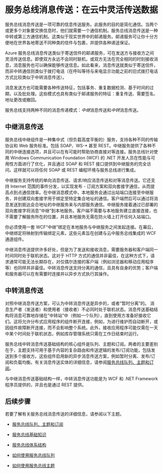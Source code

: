 <properties
	pageTitle="服务总线消息传送概述 | Windows Azure"
	description="服务总线消息传送：在云中灵活传送数据"
	services="service-bus"
	documentationCenter=".net"
	authors="sethmanheim"
	manager="timlt"
	editor=""/>

<tags
	ms.service="service-bus"
	ms.date="09/04/2015"
	wacn.date="10/22/2015"/>


# 服务总线消息传送：在云中灵活传送数据

服务总线消息传送是一项可靠的信息传送服务。此服务的目的是简化通信。当两个或更多个对象要交换信息时，他们就需要一个通信机制。服务总线消息传送是一种中转或第三方通信机制。这类似于现实世界中的邮递服务。邮递服务可让你十分方便地在世界各地寄送不同种类的信件与包裹，并提供各种递送保证。

Azure 服务总线消息传送类似于寄送信件的邮递服务，可在发送方与接收方之间灵活传送信息。即使双方永远不会同时联机，或双方无法在完全相同的时刻接收消息，消息服务也可以确保能够传送信息。如此看来，消息传送就类似于寄送信件，而非中转通信则类似于拨打电话（在呼叫等待与来电显示功能之前的旧式拨打电话方式比较类似于中转消息传送）。

消息发送方也可能需要各种传送特征，包括事务、重复数据检测、基于时间的过期，以及批处理。这些模式也具有类似于邮递服务的特征：重复传送、需要签名、地址更改或撤回。

服务总线支持两种不同的消息传递模式：*中继*消息传送和*中转*消息传送。

## 中继消息传送

服务总线中继组件是一种集中式（但负载高度平衡的）服务，支持各种不同的传输协议和 Web 服务标准。包括 SOAP、WS-* 甚至 REST。中继服务提供了各种不同的中继连接选项，并且可以在有可能时帮助协商直接对等连接。服务总线针对使用 Windows Communication Foundation (WCF) 的 .NET 开发人员在性能与可用性方面进行了优化，并且通过 SOAP 和 REST 接口提供到中继服务的完全访问。这样就可以将任何 SOAP 或 REST 编程环境与服务总线进行集成。

中继服务支持传统的单向消息传送、请求/响应消息传送和对等消息传送。它还支持 Internet 范围的事件分发，以实现发布 - 订阅方案和双向套接字通信，从而提高点到点通信效率。在中继消息模式中，本地服务会通过出站端口连接至中继服务，并创建双向套接字用于绑定至特定集合地址的通信。客户端然后可以通过将消息发送到抵达会合地址的中继服务来与内部服务通信。中继服务接着通过已部署的双向套接字将消息“中继”到本地服务。客户端不需要与本地服务建立直接连接，也不需要了解服务所在的位置，并且本地服务无需在防火墙上打开任何入站端口。

你必须使用一套 WCF“中继”绑定在本地服务与中继服务之间发起连接。在幕后，中继绑定将映射到传输绑定元素，这些元素旨在创建与云中服务总线集成的 WCF 通道组件。

中继消息传送提供许多好处，但是为了发送和接收消息，需要服务器和客户端同一时间同时处于联机状态。这对于 HTTP 方式的通信并非最佳，在这种方式下，请求通常可能无法长期存在，对仅偶尔连接的客户端（例如浏览器和移动应用程序等）也同样并非最佳。中转消息传送支持分离的通信，且具有自身的优势；客户端和服务器可以在有需要时连接并以异步方式执行其操作。

## 中转消息传送

对照中继消息传送方案，可认为中转消息传送是异步的，或者“暂时分离”的。 消息生产者（发送者）和使用者（接收者）不必同时处于联机状态。消息传送基础结构将消息可靠地存储在“中转站”中（例如一个队列），直到使用方准备好接收它们。这将允许分布式应用程序的组件断开连接，例如，为进行维护而自动断开，或因组件故障断开连接，而不会影响整个系统。此外，接收应用程序可能仅需在一天中某个时间处于联机状态，例如库存管理系统只需在工作日结束时运行。

服务总线中转消息传送基础结构的核心组件是队列、主题和订阅。两者的主要差别在于，主题支持可用于基于内容的复杂路由和传送逻辑的发布/订阅功能，包括发送到多个接收方。这些组件启用新的异步消息传送方案，例如暂时分离、发布/订阅和负载均衡。有关消息传送实体的详细信息，请参阅[服务总线队列、主题和订阅](/documentation/articles/service-bus-queues-topics-subscriptions)。

与中继消息传送基础结构一样，中转消息传送功能是为 WCF 和 .NET Framework 程序员提供的，并且也是通过 REST 提供。

## 后续步骤

若要了解有关服务总线消息传送的详细信息，请参阅以下主题。

- [服务总线队列、主题和订阅](/documentation/articles/service-bus-queues-topics-subscriptions)
- [服务总线基础知识](/documentation/articles/service-bus-fundamentals-hybrid-solutions)
- [服务总线体系结构](/documentation/articles/service-bus-architecture)
- [如何使用服务总线队列](/documentation/articles/service-bus-dotnet-how-to-use-queues)

- [如何使用服务总线主题](/documentation/articles/service-bus-dotnet-how-to-use-topics-subscriptions)

<!---HONumber=74-->